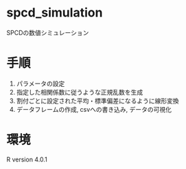 # spcd_simulation
SPCDの数値シミュレーション

# 手順
1. パラメータの設定
2. 指定した相関係数に従うような正規乱数を生成
3. 割付ごとに設定された平均・標準偏差になるように線形変換
4. データフレームの作成, csvへの書き込み, データの可視化

# 環境
R version 4.0.1
